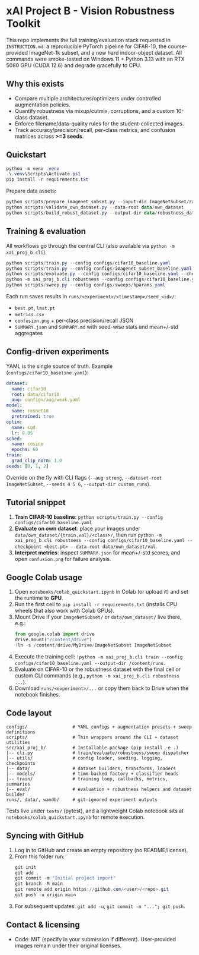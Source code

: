 ﻿# xAI Project B - Vision Robustness Toolkit

This repo implements the full training/evaluation stack requested in `INSTRUCTION.md`: a reproducible PyTorch pipeline for CIFAR-10, the course-provided ImageNet-1k subset, and a new hard indoor-object dataset. All commands were smoke-tested on Windows 11 + Python 3.13 with an RTX 5080 GPU (CUDA 12.6) and degrade gracefully to CPU.

## Why this exists
- Compare multiple architectures/optimizers under controlled augmentation policies.
- Quantify robustness via mixup/cutmix, corruptions, and a custom 10-class dataset.
- Enforce filename/data-quality rules for the student-collected images.
- Track accuracy/precision/recall, per-class metrics, and confusion matrices across **>=3 seeds**.

## Quickstart
```powershell
python -m venv .venv
.\.venv\Scripts\Activate.ps1
pip install -r requirements.txt
```
Prepare data assets:
```powershell
python scripts/prepare_imagenet_subset.py --input-dir ImageNetSubset/raw --output-dir ImageNetSubset
python scripts/validate_own_dataset.py --data-root data/own_dataset
python scripts/build_robust_dataset.py --output-dir data/robustness_dataset --samples-per-class 400
```

## Training & evaluation
All workflows go through the central CLI (also available via `python -m xai_proj_b.cli`).
```powershell
python scripts/train.py --config configs/cifar10_baseline.yaml
python scripts/train.py --config configs/imagenet_subset_baseline.yaml --aug strong --dataset-root ImageNetSubset
python scripts/evaluate.py --config configs/cifar10_baseline.yaml --checkpoint runs/cifar10_baseline/*/seed_0/best.pt --dataset cifar10
python -m xai_proj_b.cli robustness --config configs/cifar10_baseline.yaml --checkpoint runs/cifar10_baseline/*/seed_0/best.pt --data-root data/own_dataset
python scripts/sweep.py --config configs/sweeps/hparams.yaml
```
Each run saves results in `runs/<experiment>/<timestamp>/seed_<id>/`:
- `best.pt`, `last.pt`
- `metrics.csv`
- `confusion.png` + per-class precision/recall JSON
- `SUMMARY.json` and `SUMMARY.md` with seed-wise stats and mean+/-std aggregates

## Config-driven experiments
YAML is the single source of truth. Example (`configs/cifar10_baseline.yaml`):
```yaml
dataset:
  name: cifar10
  root: data/cifar10
  aug: configs/aug/weak.yaml
model:
  name: resnet18
  pretrained: true
optim:
  name: sgd
  lr: 0.05
sched:
  name: cosine
  epochs: 60
train:
  grad_clip_norm: 1.0
seeds: [0, 1, 2]
```
Override on the fly with CLI flags (`--aug strong`, `--dataset-root ImageNetSubset`, `--seeds 4 5 6`, `--output-dir custom_runs`).

## Tutorial snippet
1. **Train CIFAR-10 baseline**: `python scripts/train.py --config configs/cifar10_baseline.yaml`
2. **Evaluate on own dataset**: place your images under `data/own_dataset/{train,val}/<class>/`, then run `python -m xai_proj_b.cli robustness --config configs/cifar10_baseline.yaml --checkpoint <best.pt> --data-root data/own_dataset/val`.
3. **Interpret metrics**: inspect `SUMMARY.json` for mean+/-std scores, and open `confusion.png` for failure analysis.

## Google Colab usage
1. Open `notebooks/colab_quickstart.ipynb` in Colab (or upload it) and set the runtime to **GPU**.
2. Run the first cell to `pip install -r requirements.txt` (installs CPU wheels that also work with Colab GPUs).
3. Mount Drive if your `ImageNetSubset/` or `data/own_dataset/` live there, e.g.:
   ```python
   from google.colab import drive
   drive.mount("/content/drive")
   !ln -s /content/drive/MyDrive/ImageNetSubset ImageNetSubset
   ```
4. Execute the training cell: `!python -m xai_proj_b.cli train --config configs/cifar10_baseline.yaml --output-dir /content/runs`.
5. Evaluate on CIFAR-10 or the robustness dataset with the final cell or custom CLI commands (e.g., `python -m xai_proj_b.cli robustness ...`).
6. Download `runs/<experiment>/...` or copy them back to Drive when the notebook finishes.

## Code layout
```
configs/                 # YAML configs + augmentation presets + sweep definitions
scripts/                 # Thin wrappers around the CLI + dataset utilities
src/xai_proj_b/          # Installable package (pip install -e .)
|-- cli.py               # train/evaluate/robustness/sweep dispatcher
|-- utils/               # config loader, seeding, logging, checkpoints
|-- data/                # dataset builders, transforms, loaders
|-- models/              # timm-backed factory + classifier heads
|-- train/               # training loop, callbacks, metrics, summaries
|-- eval/                # evaluation + robustness helpers and dataset builder
runs/, data/, wandb/     # git-ignored experiment outputs
```
Tests live under `tests/` (pytest), and a lightweight Colab notebook sits at `notebooks/colab_quickstart.ipynb` for remote execution.

## Syncing with GitHub
1. Log in to GitHub and create an empty repository (no README/license).
2. From this folder run:
   ```powershell
   git init
   git add .
   git commit -m "Initial project import"
   git branch -M main
   git remote add origin https://github.com/<user>/<repo>.git
   git push -u origin main
   ```
3. For subsequent updates: `git add -u`, `git commit -m "..."; git push`.

## Contact & licensing
- Code: MIT (specify in your submission if different). User-provided images remain under their original licenses.
